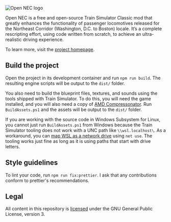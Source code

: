 ![Open NEC logo](https://opennec.trinancrat.me/assets/opennec-logo.svg)

Open NEC is a free and open-source Train Simulator Classic mod that greatly enhances the functionality of passenger locomotives released for the Northeast Corridor (Washington, D.C. to Boston) locale. It’s a complete rescripting effort, using code written from scratch, to achieve an ultra-realistic driving experience.

To learn more, visit the [project homepage](https://opennec.trinancrat.me).

## Build the project

Open the project in its development container and run `npm run build`. The resulting engine scripts will be output to the `dist/` folder.

You also need to build the blueprint files, textures, and sounds using the tools shipped with Train Simulator. To do this, you will need the game installed, and you will also need a copy of [AMD Compressonator](https://gpuopen.com/compressonator/). Run `BuildAssets.ps1` and the assets will be output to the `dist/` folder.

If you are working with the source code in Windows Subsystem for Linux, you cannot just run `BuildAssets.ps1` from Windows because the Train Simulator tooling does not work with a UNC path like `\\wsl.localhost\`. As a workaround, you can [map WSL as a network drive](https://stackoverflow.com/a/71002897) using `net use`. The tooling works just fine as long as it is using paths that start with drive letters.

## Style guidelines

To lint your code, run `npm run fix:prettier`. I ask that any contributions conform to prettier's recommendations.

## Legal

All content in this repository is [licensed](License.md) under the GNU General Public License, version 3.
